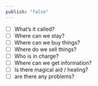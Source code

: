 ```yaml
---
publish: "false"
---
```


- [ ] What’s it called?
- [ ] Where can we stay?
- [ ] Where can we buy things?
- [ ] Where do we sell things?
- [ ] Who is in charge?
- [ ] Where can we get information?
- [ ] Is there magical aid / healing?
- [ ] are there any problems?
